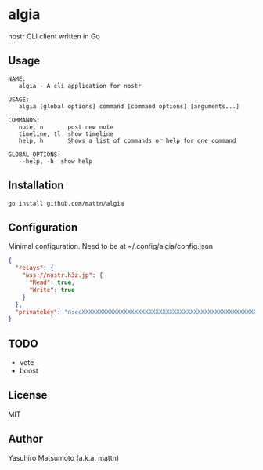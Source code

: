 # algia

nostr CLI client written in Go

## Usage

```
NAME:
   algia - A cli application for nostr

USAGE:
   algia [global options] command [command options] [arguments...]

COMMANDS:
   note, n       post new note
   timeline, tl  show timeline
   help, h       Shows a list of commands or help for one command

GLOBAL OPTIONS:
   --help, -h  show help
```

## Installation

```
go install github.com/mattn/algia
```

## Configuration

Minimal configuration. Need to be at ~/.config/algia/config.json

```json
{
  "relays": {
    "wss://nostr.h3z.jp": {
      "Read": true,
      "Write": true
    }
  },
  "privatekey": "nsecXXXXXXXXXXXXXXXXXXXXXXXXXXXXXXXXXXXXXXXXXXXXXXXXXXXXX"
}
```

## TODO

* vote
* boost

## License

MIT

## Author

Yasuhiro Matsumoto (a.k.a. mattn)
